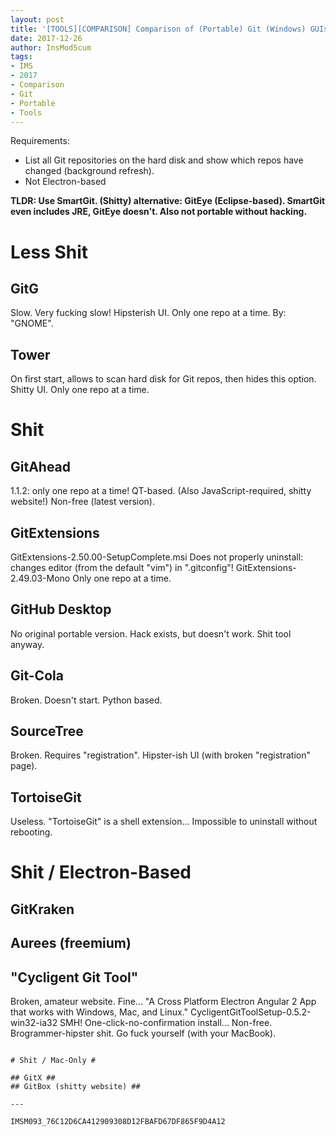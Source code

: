 ```yaml
---
layout: post
title: '[TOOLS][COMPARISON] Comparison of (Portable) Git (Windows) GUIs'
date: 2017-12-26
author: InsModScum
tags:
- IMS
- 2017
- Comparison
- Git
- Portable
- Tools
---
```


Requirements: 

- List all Git repositories on the hard disk and show which repos have changed (background refresh).
- Not Electron-based

**TLDR: Use SmartGit. (Shitty) alternative: GitEye (Eclipse-based). SmartGit even includes JRE, GitEye doesn't. Also not portable without hacking.**

<!-- more -->

# Less Shit #

  ## GitG ##
  Slow. Very fucking slow! Hipsterish UI. Only one repo at a time. By: "GNOME".

  ## Tower ##
  On first start, allows to scan hard disk for Git repos, then hides this option. Shitty UI. Only one repo at a time.

# Shit #

  ## GitAhead ##
  1.1.2: only one repo at a time! QT-based. (Also JavaScript-required, shitty website!)
  Non-free (latest version).

  ## GitExtensions ##
  GitExtensions-2.50.00-SetupComplete.msi
  Does not properly uninstall: changes editor (from the default "vim") in ".gitconfig"!
  GitExtensions-2.49.03-Mono
  Only one repo at a time.

  ## GitHub Desktop ##
  No original portable version. Hack exists, but doesn't work. Shit tool anyway.

  ## Git-Cola ##
  Broken. Doesn't start. Python based.

  ## SourceTree ##
  Broken. Requires "registration". Hipster-ish UI (with broken "registration" page).

  ## TortoiseGit ##
  Useless. "TortoiseGit" is a shell extension... Impossible to uninstall without rebooting.

# Shit / Electron-Based #

## GitKraken ##
## Aurees (freemium) ##

## "Cycligent Git Tool" ##
Broken, amateur website. Fine...
"A Cross Platform Electron Angular 2 App that works with Windows, Mac, and Linux."
CycligentGitToolSetup-0.5.2-win32-ia32
SMH! One-click-no-confirmation install... Non-free. Brogrammer-hipster shit. Go fuck yourself (with your MacBook).
~~~

# Shit / Mac-Only #

## GitX ##
## GitBox (shitty website) ##

---

IMSM093_76C12D6CA412909308D12FBAFD67DF865F9D4A12